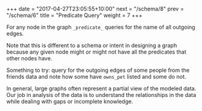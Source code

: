 +++
date = "2017-04-27T23:05:55+10:00"
next = "/schema/8"
prev = "/schema/6"
title = "Predicate Query"
weight = 7
+++

For any node in the graph `_predicate_` queries for the name of all outgoing
edges.

Note that this is different to a schema or intent in designing a graph
because any given node might or might not have all the predicates that
other nodes have.

Something to try: query for the outgoing edges of some people from the
friends data and note how some have `owns_pet` listed and some do not.

In general, large graphs often represent a partial view of the
modeled data.  Our job in analysis of the data is to understand the
relationships in the data while dealing with gaps or incomplete knowledge.
